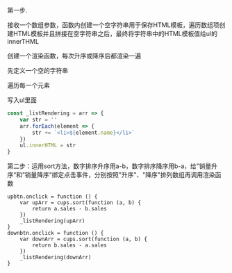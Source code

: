 第一步.

接收一个数组参数，函数内创建一个空字符串用于保存HTML模板，遍历数组项创建HTML模板并且拼接在空字符串之后，最终将字符串中的HTML模板值给ul的innerTHML

创建一个渲染函数，每次升序或降序后都渲染一遍

先定义一个空的字符串

遍历每一个元素

写入ul里面

~~~js
const _listRendering = arr => {
    var str = ''
    arr.forEach(element => {
        str += `<li>${element.name}</li>`
    })
    ul.innerHTML = str
}
~~~

第二步：运用sort方法，数字排序升序用a-b，数字排序降序用b-a，给”销量升序“和”销量降序“绑定点击事件，分别按照"升序"、"降序"排列数组再调用渲染函数

~~~
upbtn.onclick = function () {
    var upArr = cups.sort(function (a, b) {
        return a.sales - b.sales
    })
    _listRendering(upArr)
}
downbtn.onclick = function () {
    var downArr = cups.sort(function (a, b) {
        return b.sales - a.sales
    })
    _listRendering(downArr)
}
~~~



